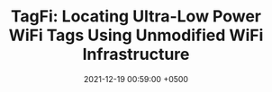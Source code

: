 ---
title: "TagFi: Locating Ultra-Low Power WiFi Tags Using Unmodified WiFi Infrastructure"
collection: publications
permalink: /publications/tagfi-ubicomp21/
date: 2021-12-19 00:59:00 +0500
venue: 'Ubicomp'
bibtex: '/bibtex/tagfi-ubicomp21.html'
pdf: '/files/tagfi-ubicomp21.pdf'
pubtype: 'conference'
authors: 'Elahe Soltanaghaei, Adwait Dongare, Akarsh Prabhakara, Swarun Kumar, Anthony Rowe, Kamin Whitehouse'
excerpt_separator: ""
---